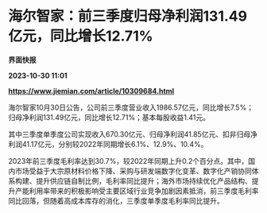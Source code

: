 # 海尔智家：前三季度归母净利润131.49亿元，同比增长12.71%
**界面快报**

**2023-10-30 11:01**

**https://www.jiemian.com/article/10309684.html**

海尔智家10月30日公告，公司前三季度营业收入1986.57亿元，同比增长7.5%；归母净利润131.49亿元，同比增长12.71%；基本每股收益1.41元。

其中三季度单季度公司实现收入670.30亿元、归母净利润41.85亿元、扣非归母净利润41.17亿元，分别较2022年同期增长6.1%、12.9%、10.4%。

2023年前三季度毛利率达到30.7%，较2022年同期上升0.2个百分点。其中，国内市场受益于大宗原材料价格下降、采购与研发端数字化变革、数字化产销协同体系构建、提升供应链自制比例，毛利率同比提升；海外市场持续优化产品结构、提升产能利用率带来的积极影响受主要区域行业竞争加剧因素抵消，前三季度毛利率同比回落，但随着高成本库存的消化，三季度单季度毛利率同比提升。